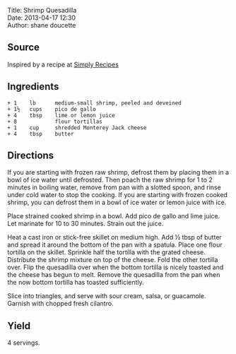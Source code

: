 Title: Shrimp Quesadilla  
Date: 2013-04-17 12:30  
Author: shane doucette  


## Source
Inspired by a recipe at [Simply Recipes](http://www.simplyrecipes.com/recipes/shrimp_quesadilla/)


## Ingredients
~~~~
+ 1    lb      medium-small shrimp, peeled and deveined
+ 1½   cups    pico de gallo
+ 4    tbsp    lime or lemon juice
+ 8            flour tortillas
+ 1    cup     shredded Monterey Jack cheese
+ 4    tbsp    butter
~~~~


## Directions
If you are starting with frozen raw shrimp, defrost them by placing them in a bowl of ice water until defrosted. Then poach the raw shrimp for 1 to 2 minutes in boiling water, remove from pan with a slotted spoon, and rinse under cold water to stop the cooking. If you are starting with frozen cooked shrimp, you can defrost them in a bowl of ice water or lemon juice with ice.

Place strained cooked shrimp in a bowl. Add pico de gallo and lime juice. Let marinate for 10 to 30 minutes. Strain out the juice.

Heat a cast iron or stick-free skillet on medium high. Add ½ tbsp of butter and spread it around the bottom of the pan with a spatula. Place one flour tortilla on the skillet. Sprinkle half the tortilla with the grated cheese. Distribute the shrimp mixture on top of the cheese. Fold the other tortilla over. Flip the quesadilla over when the bottom tortilla is nicely toasted and the cheese has begun to melt. Remove the quesadilla from the pan when the now bottom tortilla has toasted sufficiently.

Slice into triangles, and serve with sour cream, salsa, or guacamole. Garnish with chopped fresh cilantro.


## Yield
4 servings.
